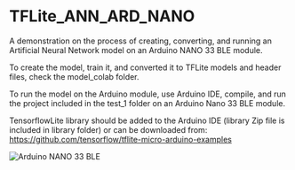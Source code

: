 # TFLite_ANN_ARD_NANO

A demonstration on the process of creating, converting, and running an Artificial Neural Network model on an Arduino NANO 33 BLE module.        

To create the model, train it, and converted it to TFLite models and header files, check the model_colab folder.    

To run the model on the Arduino module, use Arduino IDE, compile, and run the project included in the test_1 folder on an Arduino Nano 33 BLE module.

TensorflowLite library should be added to the Arduino IDE (library Zip file is included in library folder) or can be downloaded from: https://github.com/tensorflow/tflite-micro-arduino-examples     

![Arduino NANO 33 BLE](images/arduino_nano_33.png)


 
